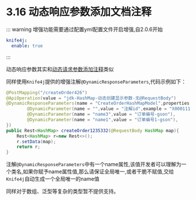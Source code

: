 # 3.16 动态响应参数添加文档注释

::: warning
增强功能需要通过配置yml配置文件开启增强,自2.0.6开始
```yml
knife4j:
  enable: true
```
:::


动态响应参数其实和[动态请求参数添加注释](dynamicRequestDescription.md)类似

同样使用`Knife4j`提供的增强注解`@DynamicResponseParameters`,代码示例如下：

```java
@PostMapping("/createOrder426")
@ApiOperation(value = "jdk-HashMap-动态创建显示参数-无@RequestBody")
@DynamicResponseParameters(name = "CreateOrderHashMapModel",properties = {
        @DynamicParameter(name = "",value = "注解id",example = "X000111",required = true,dataTypeClass = Integer.class),
        @DynamicParameter(name = "name3",value = "订单编号-gson"),
        @DynamicParameter(name = "name1",value = "订单编号1-gson"),
})
public Rest<HashMap> createOrder1235332(@RequestBody HashMap map){
    Rest<HashMap> r=new Rest<>();
    r.setData(map);
    return r;
}
```


注解`@DynamicResponseParameters`中有一个name属性,该值开发者可以理解为一个类名,如果你赋予name属性值,那么请保证全局唯一,或者干脆不赋值,交给`Knife4j`自动生成一个全局唯一的name值


同样对于数组、泛型等复杂的类型暂不提供支持。

 
 